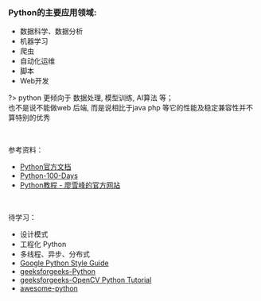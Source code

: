 

### Python的主要应用领域: <!-- {docsify-ignore} -->

- 数据科学、数据分析
- 机器学习
- 爬虫
- 自动化运维
- 脚本
- Web开发

?> python 更倾向于 数据处理, 模型训练, AI算法 等；
<br/>也不是说不能做web 后端, 而是说相比于java php 等它的性能及稳定兼容性并不算特别的优秀


<br>

参考资料：
- [Python官方文档](https://docs.python.org/zh-cn/3/)
- [Python-100-Days](https://github.com/jackfrued/Python-100-Days)
- [Python教程 - 廖雪峰的官方网站](https://www.liaoxuefeng.com/wiki/1016959663602400)


<br>

待学习：
- 设计模式
- 工程化 Python
- 多线程、异步、分布式
- [Google Python Style Guide](https://google.github.io/styleguide/pyguide.html)
- [geeksforgeeks-Python](https://www.geeksforgeeks.org/python-programming-language/)
- [geeksforgeeks-OpenCV Python Tutorial](https://www.geeksforgeeks.org/opencv-python-tutorial/)
- [awesome-python](https://github.com/vinta/awesome-python)